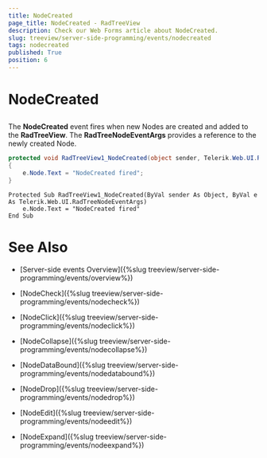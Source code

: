 ```yaml
---
title: NodeCreated
page_title: NodeCreated - RadTreeView
description: Check our Web Forms article about NodeCreated.
slug: treeview/server-side-programming/events/nodecreated
tags: nodecreated
published: True
position: 6
---
```


# NodeCreated



## 

The **NodeCreated** event fires when new Nodes are created and added to the **RadTreeView**. The **RadTreeNodeEventArgs** provides a reference to the newly created Node.



````C#
protected void RadTreeView1_NodeCreated(object sender, Telerik.Web.UI.RadTreeNodeEventArgs e)
{    
    e.Node.Text = "NodeCreated fired";
}	
````
````VB.NET
Protected Sub RadTreeView1_NodeCreated(ByVal sender As Object, ByVal e As Telerik.Web.UI.RadTreeNodeEventArgs)
    e.Node.Text = "NodeCreated fired"
End Sub
````


# See Also

 * [Server-side events Overview]({%slug treeview/server-side-programming/events/overview%})

 * [NodeCheck]({%slug treeview/server-side-programming/events/nodecheck%})

 * [NodeClick]({%slug treeview/server-side-programming/events/nodeclick%})

 * [NodeCollapse]({%slug treeview/server-side-programming/events/nodecollapse%})

 * [NodeDataBound]({%slug treeview/server-side-programming/events/nodedatabound%})

 * [NodeDrop]({%slug treeview/server-side-programming/events/nodedrop%})

 * [NodeEdit]({%slug treeview/server-side-programming/events/nodeedit%})

 * [NodeExpand]({%slug treeview/server-side-programming/events/nodeexpand%})
